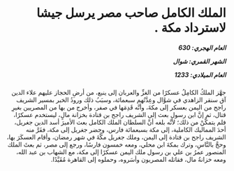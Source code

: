 <h1 dir="rtl">الملك الكامل صاحب مصر يرسل جيشا لاسترداد مكة .</h1>

<h5 dir="rtl">العام الهجري:  630

الشهر القمري: شوال

العام الميلادي: 1233</h5>

<p dir="rtl">جهَّز الملكُ الكامِلُ عسكرًا من الغزِّ والعربان إلى ينبع، من أرضِ الحجاز عليهم علاء الدين آق سنقر الزاهدي في شوَّال وعِدَّتُهم سبعمائة، وسبَبُ ذلك ورودُ الخبر بمسير الشريف راجح من اليمن بعسكر إلى مكةَ، وأنَّه قَدِمَها في صفر، وأخرج من بها من المصريين بغيرِ قتال، ثم إنَّ ابن رسول بعث إلى الشريف راجح بن قتادة بخزانة مالٍ، ليستخدم عسكرًا، فلم يتمكَّنْ من ذلك؛ لأنَّه بلغه أنَّ السلطان الملك الكامل بعث الأميرَ أسد الدين جغريل، أحدَ المماليك الكاملية، إلى مكة بسبعمائة فارس، وحضر جغريل إلى مكة، ففَرَّ منه الشريف راجح بن قتادة إلى اليمن، وملك جغريل مكَّةَ في شهر رمضان، وأقام العسكَرَ بها، وحجَّ بالنَّاسِ، وترك بمكةَ ابن محلي، ومعه خمسون فارسًا، ورجع إلى مصر، ثم بعثَ الملك المنصور عمرُ بن علي بن رسول ملك اليمن عسكرًا إلى مكة، مع الشهاب بن عبد الله، ومعه خزانةُ مال، فقاتله المصريون وأسَروه، وحملوه إلى القاهرة مُقَيَّدًا.</p></br>
